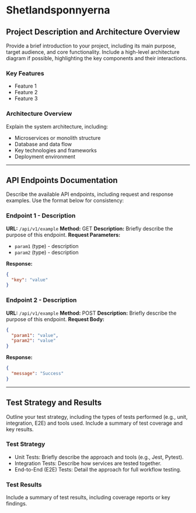 # Shetlandsponnyerna

## Project Description and Architecture Overview

Provide a brief introduction to your project, including its main purpose, target audience, and core functionality. Include a high-level architecture diagram if possible, highlighting the key components and their interactions.

### Key Features

* Feature 1
* Feature 2
* Feature 3

### Architecture Overview

Explain the system architecture, including:

* Microservices or monolith structure
* Database and data flow
* Key technologies and frameworks
* Deployment environment

---

## API Endpoints Documentation

Describe the available API endpoints, including request and response examples. Use the format below for consistency:

### Endpoint 1 - Description

**URL:** `/api/v1/example`
**Method:** GET
**Description:** Briefly describe the purpose of this endpoint.
**Request Parameters:**

* `param1` (type) - description
* `param2` (type) - description

**Response:**

```json
{
  "key": "value"
}
```

### Endpoint 2 - Description

**URL:** `/api/v1/example`
**Method:** POST
**Description:** Briefly describe the purpose of this endpoint.
**Request Body:**

```json
{
  "param1": "value",
  "param2": "value"
}
```

**Response:**

```json
{
  "message": "Success"
}
```

---

## Test Strategy and Results

Outline your test strategy, including the types of tests performed (e.g., unit, integration, E2E) and tools used. Include a summary of test coverage and key results.

### Test Strategy

* Unit Tests: Briefly describe the approach and tools (e.g., Jest, Pytest).
* Integration Tests: Describe how services are tested together.
* End-to-End (E2E) Tests: Detail the approach for full workflow testing.

### Test Results

Include a summary of test results, including coverage reports or key findings.
